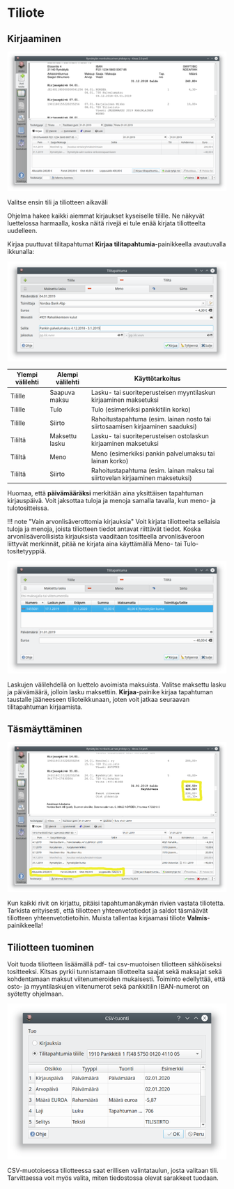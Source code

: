 # Tiliote

## Kirjaaminen

![](tiliote1.png)


Valitse ensin tili ja tiliotteen aikaväli

Ohjelma hakee kaikki aiemmat kirjaukset kyseiselle tilille. Ne näkyvät luettelossa harmaalla, koska näitä rivejä ei tule enää kirjata tiliotteelta uudelleen.

Kirjaa puuttuvat tilitapahtumat **Kirjaa tilitapahtumia**-painikkeella avautuvalla ikkunalla:

![](palvelumaksu.png)

Ylempi välilehti | Alempi välilehti | Käyttötarkoitus
-----------------|------------------|-----------------
Tilille          | Saapuva maksu    | Lasku- tai suoriteperusteisen myyntilaskun kirjaaminen maksetuksi
Tilille          | Tulo             | Tulo (esimerkiksi pankkitilin korko)
Tilille          | Siirto           | Rahoitustapahtuma (esim. lainan nosto tai siirtosaamisen kirjaaminen saaduksi)
Tililtä          | Maksettu lasku   | Lasku- tai suoriteperusteisen ostolaskun kirjaaminen maksetuksi
Tililtä          | Meno             | Meno (esimerkiksi pankin palvelumaksu tai lainan korko)
Tililtä          | Siirto           | Rahoitustapahtuma (esim. lainan maksu tai siirtovelan kirjaaminen maksetuksi)

Huomaa, että **päivämääräksi** merkitään aina yksittäisen tapahtuman kirjauspäivä. Voit jaksottaa tuloja ja menoja samalla tavalla, kun meno- ja tulotositteissa.

!!! note "Vain arvonlisäverottomia kirjauksia"
    Voit kirjata tiliotteelta sellaisia tuloja ja menoja, joista tiliotteen tiedot antavat riittävät tiedot. Koska arvonlisäverollisista kirjauksista vaaditaan tositteella arvonlisäveroon liittyvät merkinnät, pitää ne kirjata aina käyttämällä Meno- tai Tulo-tositetyyppiä.

![](laskunmaksu.png)

Laskujen välilehdellä on luettelo avoimista maksuista. Valitse maksettu lasku ja päivämäärä, jolloin lasku maksettiin. **Kirjaa**-painike kirjaa tapahtuman taustalle jääneeseen tilioteikkunaan, joten voit jatkaa seuraavan tilitapahtuman kirjaamista.

## Täsmäyttäminen

![](tasma.png)

Kun kaikki rivit on kirjattu, pitäisi tapahtumanäkymän rivien vastata tiliotetta. Tarkista erityisesti, että tiliotteen yhteenvetotiedot ja saldot täsmäävät tiliotteen yhteenvetotietoihin. Muista tallentaa kirjaamasi tiliote **Valmis**-painikkeella!

## Tiliotteen tuominen

Voit tuoda tiliotteen lisäämällä pdf- tai csv-muotoisen tiliotteen sähköiseksi tositteeksi. Kitsas pyrkii tunnistamaan tiliotteelta saajat sekä maksajat sekä kohdentamaan maksut viitenumeroiden mukaisesti. Toiminto edellyttää, että osto- ja myyntilaskujen viitenumerot sekä pankkitilin IBAN-numerot on syötetty ohjelmaan.

![](csv.png)

CSV-muotoisessa tiliotteessa saat erillisen valintataulun, josta valitaan tili. Tarvittaessa voit myös valita, miten tiedostossa olevat sarakkeet tuodaan.
